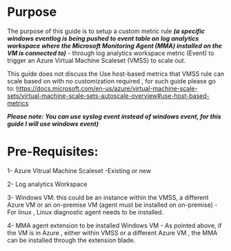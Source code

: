 # Purpose
The purpose of this guide is to setup a custom metric rule **_(a specific windows eventlog is being pushed to event table on log analytics workspace where the Microsoft Monitoring Agent (MMA) installed on the VM is connected to)_** - through log analytics workspace metric (Event) to trigger an Azure Virtual Machine Scaleset (VMSS) to scale out.

This guide does not discuss the Use host-based metrics that VMSS rule can scale based on with no customization required , for such guide please go to:  https://docs.microsoft.com/en-us/azure/virtual-machine-scale-sets/virtual-machine-scale-sets-autoscale-overview#use-host-based-metrics

  **_Please note: You can use syslog event instead of windows event, for this guide I will use windows event)_**
  
  # Pre-Requisites:
  
  1- Azure Vitrual Machine Scaleset
    -Existing or new
    
  2- Log analytics Workspace
  
  3- Windows VM: this could be an instance within the VMSS, a different Azure VM or an on-premise VM (agent must be installed on on-premise)
     - For linux , Linux diagnostic agent needs to be installed.
  
  4- MMA agent extension to be installed Windows VM
     - As pointed above, if the VM is in Azure , either within VMSS or a different Azure VM , the MMA can be installed through the extension blade.

  
  
